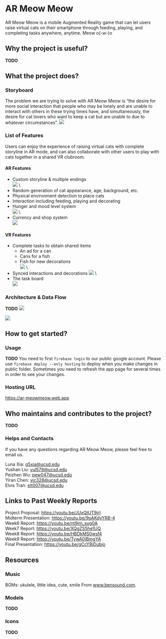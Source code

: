 # AR Meow Meow
AR Meow Meow is a mobile Augmented Reality game that can let users raise virtual cats on their smartphone through feeding, playing, and completing tasks anywhere, anytime. Meow o(-w-)o

## Why the project is useful?
**TODO**

## What the project does?
### Storyboard
The problem we are trying to solve with AR Meow Meow is “the desire for more social interaction that people who may be lonely and are unable to interact with others in these trying times have, and simultaneously, the desire for cat lovers who want to keep a cat but are unable to due to whatever circumstances”.
![](https://github.com/WeibelLab-Teaching/CSE_218_118_Fa20_Team_M/blob/main/images/storyboard.png?raw=true)

### List of Features
Users can enjoy the experience of raising virtual cats with complete storyline in AR mode, and can also collaborate with other users to play with cats together in a shared VR clubroom.

#### AR Features
- Custom storyline & multiple endings \
![](https://github.com/WeibelLab-Teaching/CSE_218_118_Fa20_Team_M/blob/main/images/ar_storyline.jpeg?raw=true) \
- Random generation of cat appearance, age, background, etc.
- Physical environment detection to place cats
- Interaction including feeding, playing and decorating
- Hunger and mood level system \
![](https://github.com/WeibelLab-Teaching/CSE_218_118_Fa20_Team_M/blob/main/images/ar_feed.png?raw=true) \
- Currency and shop system \
![](https://github.com/WeibelLab-Teaching/CSE_218_118_Fa20_Team_M/blob/main/images/ar_shop.png?raw=true)

#### VR Features
- Complete tasks to obtain shared items
  - An ad for a can
  - Cans for a fish
  - Fish for new decorations \
![](https://github.com/WeibelLab-Teaching/CSE_218_118_Fa20_Team_M/blob/main/images/vr_overview.png?raw=true) \
- Synced interactions and decorations
![](https://github.com/WeibelLab-Teaching/CSE_218_118_Fa20_Team_M/blob/main/images/vr_sync.png?raw=true) \
- The task board \
![](https://github.com/WeibelLab-Teaching/CSE_218_118_Fa20_Team_M/blob/main/images/vr_taskboard.png?raw=true)

### Architecture & Data Flow
**TODO**
![](https://github.com/WeibelLab-Teaching/CSE_218_118_Fa20_Team_M/blob/main/images/ar_workflow.png?raw=true)

![](https://github.com/WeibelLab-Teaching/CSE_218_118_Fa20_Team_M/blob/main/images/vr_workflow.png?raw=true)

## How to get started?

### Usage
**TODO**
You need to first `firebase login` to our public google account.
Please use `firebase deploy --only hosting` to deploy when you make changes in
public folder. Sometimes you need to refresh the app page for several times in
order to see your changes.

### Hosting URL
https://ar-meowmeow.web.app

## Who maintains and contributes to the project?
**TODO**

### Helps and Contacts
If you have any questions regarding AR Meow Meow, please feel free to email us.

Luna Xia: q5xia@ucsd.edu \
Yushan Liu: yul579@ucsd.edu \
Peizhen Wu: pew047@ucsd.edu \
Yiran Chen: yic328@ucsd.edu \
Elvis Tran: elt007@ucsd.edu

## Links to Past Weekly Reports
Project Proposal: https://youtu.be/JUxQtUT9jrI \
Midterm Presentation: https://youtu.be/9oAKdyYR8-4 \
Week6 Report: https://youtu.be/nt9im_sug0A \
Week7 Report: https://youtu.be/XQgZS5he1UQ \
Week8 Report: https://youtu.be/HBDkMS0wsf4 \
Week9 Report: https://youtu.be/TywA0IBmgYA \
Final Presentation: https://youtu.be/gCcYBjDubjo

## Resources
### Music
BGMs: ukulele, little idea, cute, smile From www.bensound.com.

### Models
**TODO**

### Icons
**TODO**